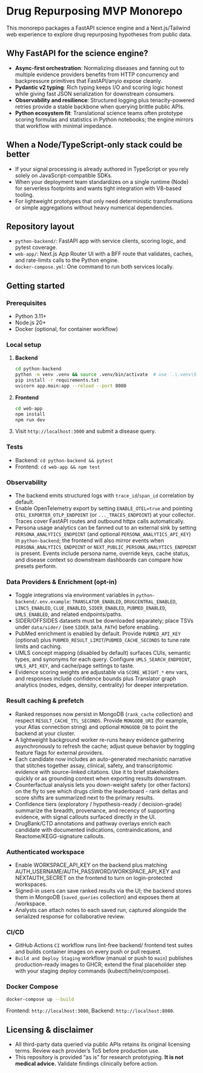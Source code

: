 # Drug Repurposing MVP Monorepo

This monorepo packages a FastAPI science engine and a Next.js/Tailwind web experience to explore drug repurposing hypotheses from public data.

## Why FastAPI for the science engine?
- **Async-first orchestration**: Normalizing diseases and fanning out to multiple evidence providers benefits from HTTP concurrency and backpressure primitives that FastAPI/anyio expose cleanly.
- **Pydantic v2 typing**: Rich typing keeps I/O and scoring logic honest while giving fast JSON serialization for downstream consumers.
- **Observability and resilience**: Structured logging plus tenacity-powered retries provide a stable backbone when querying brittle public APIs.
- **Python ecosystem fit**: Translational science teams often prototype scoring formulas and statistics in Python notebooks; the engine mirrors that workflow with minimal impedance.

## When a Node/TypeScript-only stack could be better
- If your signal processing is already authored in TypeScript or you rely solely on JavaScript-compatible SDKs.
- When your deployment team standardizes on a single runtime (Node) for serverless footprints and wants tight integration with V8-based tooling.
- For lightweight prototypes that only need deterministic transformations or simple aggregations without heavy numerical dependencies.

## Repository layout
- `python-backend/`: FastAPI app with service clients, scoring logic, and pytest coverage.
- `web-app/`: Next.js App Router UI with a BFF route that validates, caches, and rate-limits calls to the Python engine.
- `docker-compose.yml`: One command to run both services locally.

## Getting started

### Prerequisites
- Python 3.11+
- Node.js 20+
- Docker (optional, for container workflow)

### Local setup
1. **Backend**
   ```bash
   cd python-backend
   python -m venv .venv && source .venv/bin/activate  # use `.\.venv\Scripts\activate` on Windows
   pip install -r requirements.txt
   uvicorn app.main:app --reload --port 8080
   ```
2. **Frontend**
   ```bash
   cd web-app
   npm install
   npm run dev
   ```
3. Visit `http://localhost:3000` and submit a disease query.

### Tests
- Backend: `cd python-backend && pytest`
- Frontend: `cd web-app && npm test`

### Observability
- The backend emits structured logs with `trace_id`/`span_id` correlation by default.  
- Enable OpenTelemetry export by setting `ENABLE_OTEL=true` and pointing `OTEL_EXPORTER_OTLP_ENDPOINT` (or `..._TRACES_ENDPOINT`) at your collector. Traces cover FastAPI routes and outbound httpx calls automatically.
- Persona usage analytics can be fanned out to an external sink by setting `PERSONA_ANALYTICS_ENDPOINT` (and optional `PERSONA_ANALYTICS_API_KEY`) in `python-backend`; the frontend will also mirror events when `PERSONA_ANALYTICS_ENDPOINT` or `NEXT_PUBLIC_PERSONA_ANALYTICS_ENDPOINT` is present. Events include persona name, override keys, cache status, and disease context so downstream dashboards can compare how presets perform.

### Data Providers & Enrichment (opt-in)
- Toggle integrations via environment variables in `python-backend/.env.example`: `TRANSLATOR_ENABLED`, `DRUGCENTRAL_ENABLED`, `LINCS_ENABLED`, `CLUE_ENABLED`, `SIDER_ENABLED`, `PUBMED_ENABLED`, `UMLS_ENABLED`, and related endpoints/paths.  
- SIDER/OFFSIDES datasets must be downloaded separately; place TSVs under `data/sider/` (see `SIDER_DATA_PATH`) before enabling.
- PubMed enrichment is enabled by default. Provide `PUBMED_API_KEY` (optional) plus `PUBMED_RESULT_LIMIT`/`PUBMED_CACHE_SECONDS` to tune rate limits and caching.
- UMLS concept mapping (disabled by default) surfaces CUIs, semantic types, and synonyms for each query. Configure `UMLS_SEARCH_ENDPOINT`, `UMLS_API_KEY`, and cache/page settings to taste.
- Evidence scoring weights are adjustable via `SCORE_WEIGHT_*` env vars, and responses include confidence bounds plus Translator graph analytics (nodes, edges, density, centrality) for deeper interpretation.

### Result caching & prefetch
- Ranked responses now persist in MongoDB (`rank_cache` collection) and respect `RESULT_CACHE_TTL_SECONDS`. Provide `MONGODB_URI` (for example, your Atlas connection string) and optional `MONGODB_DB` to point the backend at your cluster.
- A lightweight background worker re-runs heavy evidence gathering asynchronously to refresh the cache; adjust queue behavior by toggling feature flags for external providers.
- Each candidate now includes an auto-generated mechanistic narrative that stitches together assay, clinical, safety, and transcriptomic evidence with source-linked citations. Use it to brief stakeholders quickly or as grounding context when exporting results downstream.
- Counterfactual analysis lets you down-weight safety (or other factors) on the fly to see which drugs climb the leaderboard - rank deltas and score shifts are summarized next to the primary results.
- Confidence tiers (exploratory / hypothesis-ready / decision-grade) summarize the breadth, provenance, and recency of supporting evidence, with signal callouts surfaced directly in the UI.
- DrugBank/CTD annotations and pathway overlays enrich each candidate with documented indications, contraindications, and Reactome/KEGG-signature callouts.

### Authenticated workspace
- Enable WORKSPACE_API_KEY on the backend plus matching AUTH_USERNAME/AUTH_PASSWORD/WORKSPACE_API_KEY and NEXTAUTH_SECRET on the frontend to turn on login-protected workspaces.
- Signed-in users can save ranked results via the UI; the backend stores them in MongoDB (`saved_queries` collection) and exposes them at /workspace.
- Analysts can attach notes to each saved run, captured alongside the serialized response for collaborative review.

### CI/CD
- GitHub Actions `CI` workflow runs lint-free backend/ frontend test suites and builds container images on every push or pull request.  
- `Build and Deploy Staging` workflow (manual or push to `main`) publishes production-ready images to GHCR; extend the final placeholder step with your staging deploy commands (kubectl/helm/compose).

### Docker Compose
```bash
docker-compose up --build
```
Frontend: `http://localhost:3000`, Backend: `http://localhost:8080`.

## Licensing & disclaimer
- All third-party data queried via public APIs retains its original licensing terms. Review each provider’s ToS before production use.
- This repository is provided “as is” for research prototyping. **It is not medical advice.** Validate findings clinically before action.






